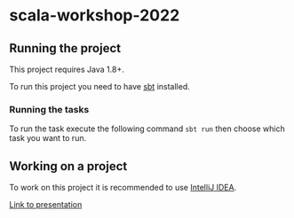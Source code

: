 # scala-workshop-2022

## Running the project
This project requires Java 1.8+.

To run this project you need to have <a href="https://www.scala-sbt.org/">sbt</a> installed.

### Running the tasks
To run the task execute the following command <code>sbt run</code> then choose which task you want to run.

## Working on a project
To work on this project it is recommended to use <a href="https://www.jetbrains.com/idea/">IntelliJ IDEA</a>.

<a href="https://docs.google.com/presentation/d/1C2MQfspEPSubHLyTc3J8MnNelx1jywEC--sM75e8RsU/edit?usp=sharing">Link to presentation</a>
